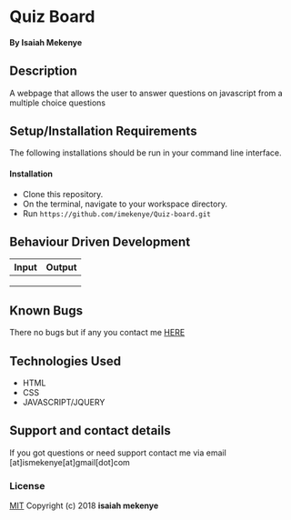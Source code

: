 # Quiz Board
#### By **Isaiah Mekenye**
## Description
A webpage that allows the user to answer questions on javascript from a multiple choice questions
## Setup/Installation Requirements
The following installations should be run in your command line interface.
#### Installation
* Clone this repository.
* On the terminal, navigate to your workspace directory.
* Run
``` https://github.com/imekenye/Quiz-board.git ```
## Behaviour Driven Development
| Input                           | Output                        |
|---------------------------------|-------------------------------|
|                                 |                               |
|                                 |                               |
|                                 |                               |
## Known Bugs
There no bugs but if any you contact me <a href="https://github.com/imekenye/Quiz-board/issues/new">HERE</a>
## Technologies Used
* HTML
* CSS
* JAVASCRIPT/JQUERY
## Support and contact details
If you got questions or need support contact me via email [at]ismekenye[at]gmail[dot]com
### License
<a href="https://github.com/imekenye/Portfolio-Landing-Page/blob/master/LICENSE">MIT</a> Copyright (c) 2018 **isaiah mekenye**
